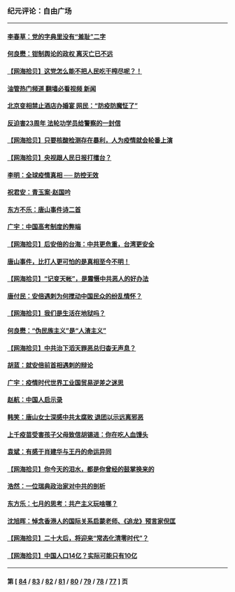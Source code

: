 ### 纪元评论：自由广场
---
#### [李春草：党的字典里没有“羞耻”二字](../../pages/nsc993/n13787659.md?07250330) 
#### [何良懋：钳制舆论的政权 离灭亡已不远](../../pages/nsc993/n13786910.md?07250330) 
#### [【网海拾贝】这党怎么能不把人民吃干榨尽呢？！](../../pages/nsc993/n13785978.md?07250330) 
#### [油管热门频道 翻墙必看视频 新闻](ok?07250330)
#### [北京变相禁止酒店办婚宴 网民：“防疫防魔怔了”](../../pages/nsc993/n13785973.md?07250330) 
#### [反迫害23周年 法轮功学员给警察的一封信](../../pages/nsc993/n13785419.md?07250330) 
#### [【网海拾贝】只要核酸检测存在暴利，人为疫情就会轮番上演](../../pages/nsc993/n13785150.md?07250330) 
#### [【网海拾贝】央视跟人民日报打擂台？](../../pages/nsc993/n13784361.md?07250330) 
#### [李明：全球疫情真相 ── 防控无效](../../pages/nsc993/n13783482.md?07250330) 
#### [祝君安：青玉案·赵国吟](../../pages/nsc993/n13783576.md?07250330) 
#### [东方不乐：唐山事件诗二首](../../pages/nsc993/n13783559.md?07250330) 
#### [广宇：中国高考制度的弊端](../../pages/nsc993/n13783352.md?07250330) 
#### [【网海拾贝】后安倍的台海：中共更危重，台湾更安全](../../pages/nsc993/n13783340.md?07250330) 
#### [唐山事件，比打人更可怕的是真相至今不明！](../../pages/nsc993/n13783297.md?07250330) 
#### [【网海拾贝】“记变天帐”，是震慑中共恶人的好办法](../../pages/nsc993/n13782737.md?07250330) 
#### [唐付民：安倍遇刺为何搅动中国民众的纷乱情怀？](../../pages/nsc993/n13782127.md?07250330) 
#### [【网海拾贝】我们是生活在地狱吗？](../../pages/nsc993/n13782053.md?07250330) 
#### [何良懋：“伪民族主义”是“人渣主义”](../../pages/nsc993/n13781090.md?07250330) 
#### [【网海拾贝】中共治下滔天罪恶总归杳无声息？](../../pages/nsc993/n13780659.md?07250330) 
#### [胡蓝：就安倍前首相遇刺的辩论](../../pages/nsc993/n13780551.md?07250330) 
#### [广宇：疫情时代世界工业国贸易逆差之迷思](../../pages/nsc993/n13779814.md?07250330) 
#### [赵航：中国人启示录](../../pages/nsc993/n13779765.md?07250330) 
#### [韩笑：唐山女士深感中共太腐败 退团以示远离邪恶](../../pages/nsc993/n13779750.md?07250330) 
#### [上千疫苗受害孩子父母致信胡锡进：你在吃人血馒头](../../pages/nsc993/n13779052.md?07250330) 
#### [袁斌：有感于肖建华与王丹的命运异同](../../pages/nsc993/n13779021.md?07250330) 
#### [【网海拾贝】你今天的泪水，都是你曾经的鼓掌换来的](../../pages/nsc993/n13779005.md?07250330) 
#### [浩然：一位瑞典政治家对中共的剖析](../../pages/nsc993/n13778120.md?07250330) 
#### [东方乐：七月的思考：共产主义玩啥哪？](../../pages/nsc993/n13778229.md?07250330) 
#### [沈旭晖：悼念香港人的国际关系启蒙老师、《追龙》预言家倪匡](../../pages/nsc993/n13778215.md?07250330) 
#### [【网海拾贝】二十大后，将迎来“常态化清零时代”？](../../pages/nsc993/n13777599.md?07250330) 
#### [【网海拾贝】中国人口14亿？实际可能只有10亿](../../pages/nsc993/n13776256.md?07250330) 

---
#### 第 [ [84](./84.md?07250330) / [83](./83.md?07250330) / [82](./82.md?07250330) / [81](./81.md?07250330) / [80](./80.md?07250330) / [79](./79.md?07250330) / [78](./78.md?07250330) / [77](./77.md?07250330) ] 页
